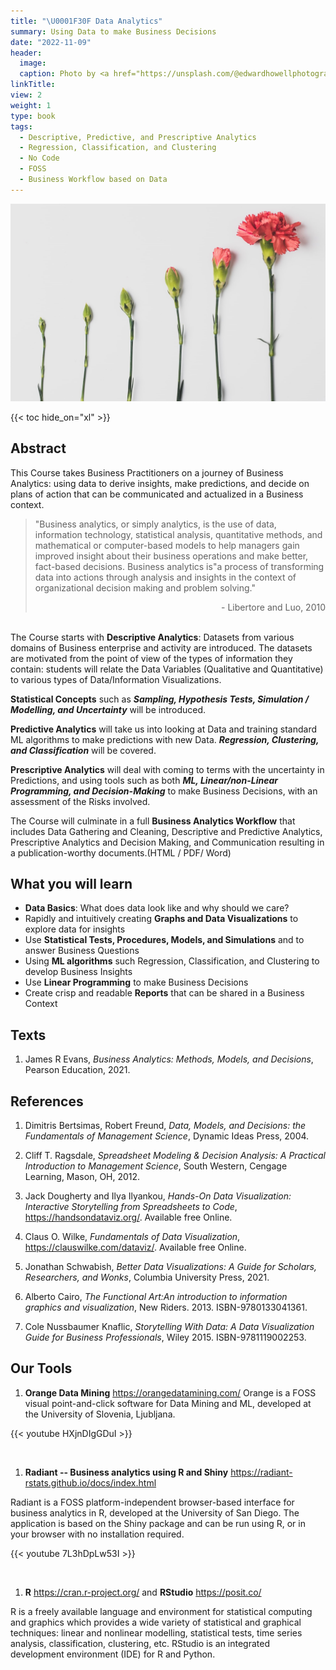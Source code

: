 ```yaml
---
title: "\U0001F30F Data Analytics"
summary: Using Data to make Business Decisions
date: "2022-11-09"
header:
  image:
  caption: Photo by <a href="https://unsplash.com/@edwardhowellphotography?utm_source=unsplash&utm_medium=referral&utm_content=creditCopyText">Edward Howell</a> on <a href="https://unsplash.com/s/photos/graphs?utm_source=unsplash&utm_medium=referral&utm_content=creditCopyText">Unsplash</a>
linkTitle: 
view: 2
weight: 1
type: book
tags: 
  - Descriptive, Predictive, and Prescriptive Analytics
  - Regression, Classification, and Clustering
  - No Code 
  - FOSS 
  - Business Workflow based on Data
---
```


![](featured.jpg)

{{< toc hide_on="xl" >}}

## Abstract

This Course takes Business Practitioners on a journey of Business Analytics: using data to derive insights, make predictions, and decide on plans of action that can be communicated and actualized in a Business context.

> "Business analytics, or simply analytics, is the use of data, information technology, statistical analysis, quantitative methods, and mathematical or computer-based models to help managers gain improved insight about their business operations and make better, fact-based decisions. Business analytics is"a process of transforming data into actions through analysis and insights in the context of organizational decision making and problem solving."<div style="text-align: right"> - Libertore and Luo, 2010 </div>

<br> The Course starts with **Descriptive Analytics**: Datasets from various domains of Business enterprise and activity are introduced. The datasets are motivated from the point of view of the types of information they contain: students will relate the Data Variables (Qualitative and Quantitative) to various types of Data/Information Visualizations.

**Statistical Concepts** such as ***Sampling, Hypothesis Tests, Simulation / Modelling, and Uncertainty*** will be introduced.

**Predictive Analytics** will take us into looking at Data and training standard ML algorithms to make predictions with new Data. ***Regression, Clustering, and Classification*** will be covered.

**Prescriptive Analytics** will deal with coming to terms with the uncertainty in Predictions, and using tools such as both ***ML, Linear/non-Linear Programming, and Decision-Making*** to make Business Decisions, with an assessment of the Risks involved.

The Course will culminate in a full **Business Analytics Workflow** that includes Data Gathering and Cleaning, Descriptive and Predictive Analytics, Prescriptive Analytics and Decision Making, and Communication resulting in a publication-worthy documents.(HTML / PDF/ Word)

## What you will learn

-   **Data Basics**: What does data look like and why should we care?
-   Rapidly and intuitively creating **Graphs and Data Visualizations** to explore data for insights
-   Use **Statistical Tests, Procedures, Models, and Simulations** and to answer Business Questions
-   Using **ML algorithms** such Regression, Classification, and Clustering to develop Business Insights
-   Use **Linear Programming** to make Business Decisions
-   Create crisp and readable **Reports** that can be shared in a Business Context

## Texts

1.  James R Evans, *Business Analytics: Methods, Models, and Decisions*, Pearson Education, 2021.

## References

1.  Dimitris Bertsimas, Robert Freund, *Data, Models, and Decisions: the Fundamentals of Management Science*, Dynamic Ideas Press, 2004.

2.  Cliff T. Ragsdale, *Spreadsheet Modeling & Decision Analysis: A Practical Introduction to Management Science*, South Western, Cengage Learning, Mason, OH, 2012.

3.  Jack Dougherty and Ilya Ilyankou, *Hands-On Data Visualization: Interactive Storytelling from Spreadsheets to Code*, <https://handsondataviz.org/>. Available free Online.

4.  Claus O. Wilke, *Fundamentals of Data Visualization*, <https://clauswilke.com/dataviz/>. Available free Online.

5.  Jonathan Schwabish, *Better Data Visualizations: A Guide for Scholars, Researchers, and Wonks*, Columbia University Press, 2021.

6.  Alberto Cairo, *The Functional Art:An introduction to information graphics and visualization*, New Riders. 2013. ISBN-9780133041361.

7.  Cole Nussbaumer Knaflic, *Storytelling With Data: A Data Visualization Guide for Business Professionals*, Wiley 2015. ISBN-9781119002253.

## Our Tools

1.  **Orange Data Mining** <https://orangedatamining.com/> Orange is a FOSS visual point-and-click software for Data Mining and ML, developed at the University of Slovenia, Ljubljana.

{{< youtube HXjnDIgGDuI >}}

<br>

1.  **Radiant -- Business analytics using R and Shiny** <https://radiant-rstats.github.io/docs/index.html>

Radiant is a FOSS platform-independent browser-based interface for business analytics in R, developed at the University of San Diego. The application is based on the Shiny package and can be run using R, or in your browser with no installation required.

{{< youtube 7L3hDpLw53I >}}

<br>

1.  **R** <https://cran.r-project.org/> and **RStudio** <https://posit.co/>

R is a freely available language and environment for statistical computing and graphics which provides a wide variety of statistical and graphical techniques: linear and nonlinear modelling, statistical tests, time series analysis, classification, clustering, etc. RStudio is an integrated development environment (IDE) for R and Python.
